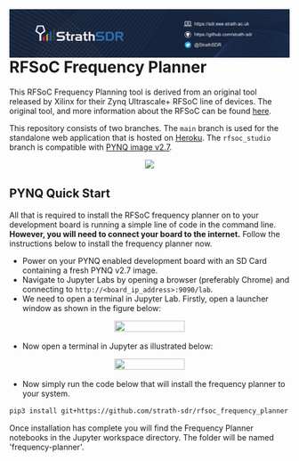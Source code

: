 <img src="./strath_banner.png" align="left">

# RFSoC Frequency Planner
This RFSoC Frequency Planning tool is derived from an original tool released by Xilinx for their Zynq Ultrascale+ RFSoC line of devices. The original tool, and more information about the RFSoC can be found [here](https://www.xilinx.com/products/silicon-devices/soc/rfsoc.html).

This repository consists of two branches. The ```main``` branch is used for the standalone web application that is hosted on [Heroku](https://rfsoc-frequency-planner.herokuapp.com/). The ```rfsoc_studio``` branch is compatible with [PYNQ image v2.7](https://github.com/Xilinx/PYNQ/releases).

<p align="center">
  <img src="./demonstration.gif" />
<p/>

## PYNQ Quick Start
All that is required to install the RFSoC frequency planner on to your development board is running a simple line of code in the command line. **However, you will need to connect your board to the internet.** Follow the instructions below to install the frequency planner now.
* Power on your PYNQ enabled development board with an SD Card containing a fresh PYNQ v2.7 image.
* Navigate to Jupyter Labs by opening a browser (preferably Chrome) and connecting to `http://<board_ip_address>:9090/lab`.
* We need to open a terminal in Jupyter Lab. Firstly, open a launcher window as shown in the figure below:

<p align="center">
  <img src="./open_jupyter_launcher.jpg" width="50%" height="50%" />
<p/>

* Now open a terminal in Jupyter as illustrated below:

<p align="center">
  <img src="./open_terminal_window.jpg" width="50%" height="50%" />
<p/>

* Now simply run the code below that will install the frequency planner to your system.

```sh
pip3 install git+https://github.com/strath-sdr/rfsoc_frequency_planner
```

Once installation has complete you will find the Frequency Planner notebooks in the Jupyter workspace directory. The folder will be named 'frequency-planner'.
